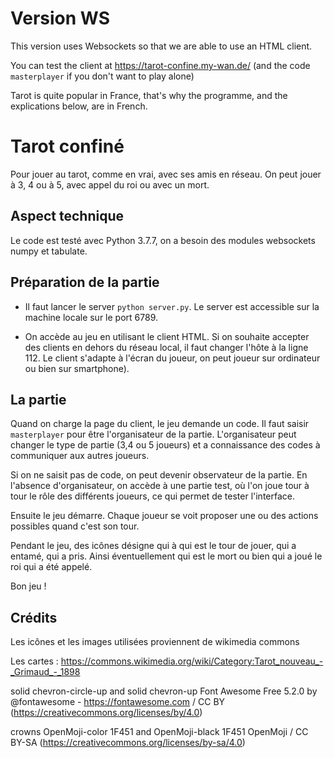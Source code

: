 # Version WS

This version uses Websockets so that we are able to use an HTML client.

You can test the client at https://tarot-confine.my-wan.de/   (and the code ``masterplayer`` if you don't want to play alone)

Tarot is quite popular in France, that's why the programme, and the explications below, are in French.


# Tarot confiné
Pour jouer au tarot, comme en vrai, avec ses amis en réseau.
On peut jouer à 3, 4 ou à 5, avec appel du roi ou avec un mort.


## Aspect technique
Le code est testé avec Python 3.7.7, on a besoin des modules websockets numpy et tabulate.

## Préparation de la partie

- Il faut lancer le server ``python server.py``. Le server est accessible sur la machine locale sur le port 6789. 

- On accède au jeu en utilisant le client HTML. Si on souhaite accepter des clients en dehors du réseau local, il faut changer l'hôte à la ligne 112.
Le client s'adapte à l'écran du joueur, on peut joueur sur ordinateur ou bien sur smartphone).

## La partie

Quand on charge la page du client, le jeu demande un code. Il faut saisir ``masterplayer`` pour être l'organisateur de la partie. L'organisateur peut changer le type de partie (3,4 ou 5 joueurs) et a connaissance des codes à communiquer aux autres joueurs. 

Si on ne saisit pas de code, on peut devenir observateur de la partie. En l'absence d'organisateur, on accède à une partie test, où l'on joue tour à tour le rôle des différents joueurs, ce qui permet de tester l'interface.


Ensuite le jeu démarre. Chaque joueur se voit proposer une ou des actions possibles quand c'est son tour.

Pendant le jeu, des icônes désigne qui à qui est le tour de jouer, qui a entamé, qui a pris. Ainsi éventuellement qui est le mort ou bien qui a joué le roi qui a été appelé.

Bon jeu !


## Crédits 

Les icônes et les images utilisées proviennent de wikimedia commons

Les cartes :
https://commons.wikimedia.org/wiki/Category:Tarot_nouveau_-_Grimaud_-_1898

solid chevron-circle-up and solid chevron-up
Font Awesome Free 5.2.0 by @fontawesome - https://fontawesome.com / CC BY (https://creativecommons.org/licenses/by/4.0)

crowns OpenMoji-color 1F451 and OpenMoji-black 1F451
OpenMoji / CC BY-SA (https://creativecommons.org/licenses/by-sa/4.0)









